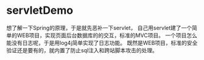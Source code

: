 # servletDemo
想了解一下Spring的原理，于是就先恶补一下servlet，
自己用servlet建了一个简单的WEB项目，实现页面后台数据库的的交互，标准的MVC项目。
一个项目怎么能没有日志呢，于是用log4j简单实现了日志功能。
既然是WEB项目，标准的安全验证还是要有的，就内置了防止sql注入和跨站脚本攻击的处理。
